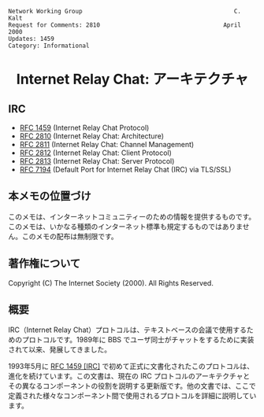 ```
Network Working Group                                           C. Kalt
Request for Comments: 2810                                   April 2000
Updates: 1459
Category: Informational
```


<h1 align="center">
Internet Relay Chat: アーキテクチャ
</h1>

## IRC

- [RFC 1459](https://solareenlo.com/rfc1459) (Internet Relay Chat Protocol)
- [RFC 2810](https://solareenlo.com/rfc2810) (Internet Relay Chat: Architecture)
- [RFC 2811](https://solareenlo.com/rfc2811) (Internet Relay Chat: Channel Management)
- [RFC 2812](https://solareenlo.com/rfc2812) (Internet Relay Chat: Client Protocol)
- [RFC 2813](https://solareenlo.com/rfc2813) (Internet Relay Chat: Server Protocol)
- [RFC 7194](https://solareenlo.com/rfc7194) (Default Port for Internet Relay Chat (IRC) via TLS/SSL)

## 本メモの位置づけ

このメモは、インターネットコミュニティーのための情報を提供するものです。このメモは、いかなる種類のインターネット標準も規定するものではありません。このメモの配布は無制限です。

## 著作権について

Copyright (C) The Internet Society (2000).  All Rights Reserved.

## 概要

IRC（Internet Relay Chat）プロトコルは、テキストベースの会議で使用するためのプロトコルです。1989年に BBS でユーザ同士がチャットをするために実装されて以来、発展してきました。

1993年5月に [RFC 1459 [IRC]](https://solareenlo.com/rfc1459) で初めて正式に文書化されたこのプロトコルは、進化を続けています。この文書は、現在の IRC プロトコルのアーキテクチャとその異なるコンポーネントの役割を説明する更新版です。他の文書では、ここで定義された様々なコンポーネント間で使用されるプロトコルを詳細に説明しています。
